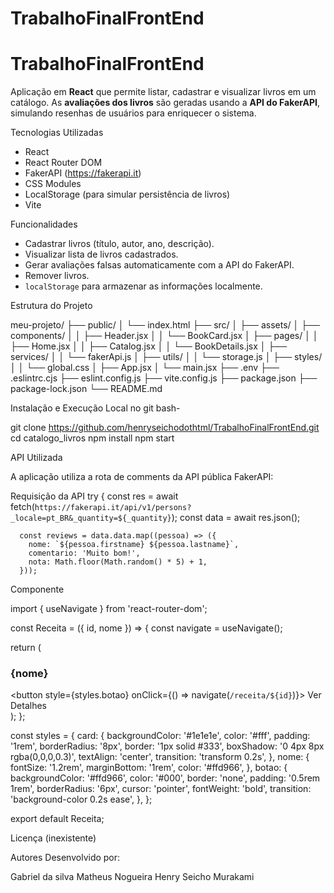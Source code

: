 # TrabalhoFinalFrontEnd
# TrabalhoFinalFrontEnd

Aplicação em **React** que permite listar, cadastrar e visualizar livros em um catálogo. As **avaliações dos livros** são geradas usando a **API do FakerAPI**, simulando resenhas de usuários para enriquecer o sistema.

Tecnologias Utilizadas

- React
- React Router DOM
- FakerAPI (https://fakerapi.it)
- CSS Modules 
- LocalStorage (para simular persistência de livros)
- Vite

Funcionalidades

- Cadastrar livros (título, autor, ano, descrição).
- Visualizar lista de livros cadastrados.
- Gerar avaliações falsas automaticamente com a API do FakerAPI.
- Remover livros.
- `localStorage` para armazenar as informações localmente.

Estrutura do Projeto

meu-projeto/
├── public/
│   └── index.html
├── src/
│   ├── assets/
│   ├── components/
│   │   ├── Header.jsx
│   │   └── BookCard.jsx
│   ├── pages/
│   │   ├── Home.jsx
│   │   ├── Catalog.jsx
│   │   └── BookDetails.jsx
│   ├── services/
│   │   └── fakerApi.js
│   ├── utils/
│   │   └── storage.js
│   ├── styles/
│   │   └── global.css
│   ├── App.jsx
│   └── main.jsx
├── .env
├── .eslintrc.cjs
├── eslint.config.js
├── vite.config.js
├── package.json
├── package-lock.json
└── README.md


Instalação e Execução Local
no git bash-

git clone https://github.com/henryseichodothtml/TrabalhoFinalFrontEnd.git
cd catalogo_livros
npm install
npm start

API Utilizada

A aplicação utiliza a rota de comments da API pública FakerAPI:

Requisição da API
 try {
      const res = await fetch(`https://fakerapi.it/api/v1/persons?_locale=pt_BR&_quantity=${_quantity}`);
      const data = await res.json();

      const reviews = data.data.map((pessoa) => ({
        nome: `${pessoa.firstname} ${pessoa.lastname}`,
        comentario: 'Muito bom!',
        nota: Math.floor(Math.random() * 5) + 1,
      }));

Componente 

import { useNavigate } from 'react-router-dom';

const Receita = ({ id, nome }) => {
  const navigate = useNavigate();

  return (
    <div style={styles.card}>
      <h3 style={styles.nome}>{nome}</h3>
      <button style={styles.botao} onClick={() => navigate(`/receita/${id}`)}>
        Ver Detalhes
      </button>
    </div>
  );
};

const styles = {
  card: {
    backgroundColor: '#1e1e1e',
    color: '#fff',
    padding: '1rem',
    borderRadius: '8px',
    border: '1px solid #333',
    boxShadow: '0 4px 8px rgba(0,0,0,0.3)',
    textAlign: 'center',
    transition: 'transform 0.2s',
  },
  nome: {
    fontSize: '1.2rem',
    marginBottom: '1rem',
    color: '#ffd966',
  },
  botao: {
    backgroundColor: '#ffd966',
    color: '#000',
    border: 'none',
    padding: '0.5rem 1rem',
    borderRadius: '6px',
    cursor: 'pointer',
    fontWeight: 'bold',
    transition: 'background-color 0.2s ease',
  },
};

export default Receita;


Licença
(inexistente)

Autores
Desenvolvido por:

Gabriel da silva 
Matheus Nogueira
Henry Seicho Murakami
